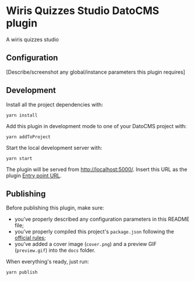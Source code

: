 # Wiris Quizzes Studio DatoCMS plugin

A wiris quizzes studio 

## Configuration

[Describe/screenshot any global/instance parameters this plugin requires]

## Development

Install all the project dependencies with:

```
yarn install
```

Add this plugin in development mode to one of your DatoCMS project with:

```
yarn addToProject
```

Start the local development server with:

```
yarn start
```

The plugin will be served from [http://localhost:5000/](http://localhost:5000/). Insert this URL as the plugin [Entry point URL](https://www.datocms.com/docs/plugins/creating-a-new-plugin/).

## Publishing

Before publishing this plugin, make sure:

* you've properly described any configuration parameters in this README file;
* you've properly compiled this project's `package.json` following the [official rules](https://www.datocms.com/docs/plugins/publishing/);
* you've added a cover image (`cover.png`) and a preview GIF (`preview.gif`) into the `docs` folder.

When everything's ready, just run:

```
yarn publish
```
